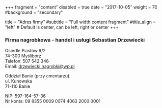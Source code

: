 +++
fragment = "content"
disabled = true
date = "2017-10-05"
weight = 70
#background = "secondary"

title = "Adres firmy"
#subtitle = "Full width content fragment"
#title_align = "left" # Default is center, can be left, right or center
+++

### Firma nagrobkowa - handel i usługi Sebastian Drzewiecki

Osiedle Piastów 9/2  
74-300 Myślibórz  
Telefon: 507 542 346  
Email: drzewiecki.nagrobki@wp.pl

Oddział Banie (przy cmentarzu):  
ul. Kunowska  
71-110 Banie

NIP: 597-164-57-36  
Nr konta: 09 8355 0009 0074 4063 2000 0001
